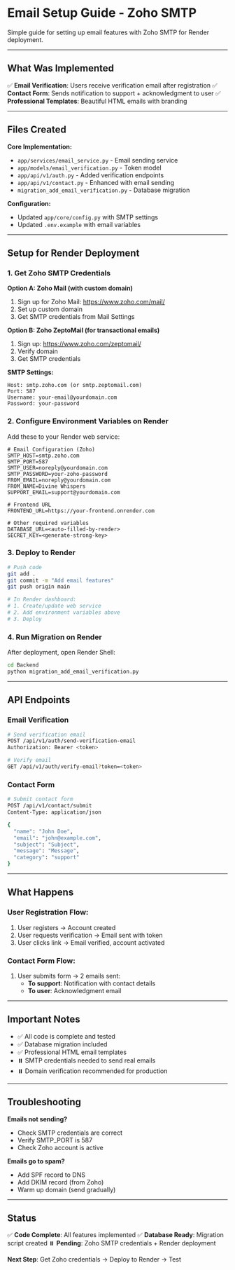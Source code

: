 # Email Setup Guide - Zoho SMTP

Simple guide for setting up email features with Zoho SMTP for Render deployment.

---

## What Was Implemented

✅ **Email Verification**: Users receive verification email after registration
✅ **Contact Form**: Sends notification to support + acknowledgment to user
✅ **Professional Templates**: Beautiful HTML emails with branding

---

## Files Created

**Core Implementation:**
- `app/services/email_service.py` - Email sending service
- `app/models/email_verification.py` - Token model
- `app/api/v1/auth.py` - Added verification endpoints
- `app/api/v1/contact.py` - Enhanced with email sending
- `migration_add_email_verification.py` - Database migration

**Configuration:**
- Updated `app/core/config.py` with SMTP settings
- Updated `.env.example` with email variables

---

## Setup for Render Deployment

### 1. Get Zoho SMTP Credentials

**Option A: Zoho Mail (with custom domain)**
1. Sign up for Zoho Mail: https://www.zoho.com/mail/
2. Set up custom domain
3. Get SMTP credentials from Mail Settings

**Option B: Zoho ZeptoMail (for transactional emails)**
1. Sign up: https://www.zoho.com/zeptomail/
2. Verify domain
3. Get SMTP credentials

**SMTP Settings:**
```
Host: smtp.zoho.com (or smtp.zeptomail.com)
Port: 587
Username: your-email@yourdomain.com
Password: your-password
```

### 2. Configure Environment Variables on Render

Add these to your Render web service:

```env
# Email Configuration (Zoho)
SMTP_HOST=smtp.zoho.com
SMTP_PORT=587
SMTP_USER=noreply@yourdomain.com
SMTP_PASSWORD=your-zoho-password
FROM_EMAIL=noreply@yourdomain.com
FROM_NAME=Divine Whispers
SUPPORT_EMAIL=support@yourdomain.com

# Frontend URL
FRONTEND_URL=https://your-frontend.onrender.com

# Other required variables
DATABASE_URL=<auto-filled-by-render>
SECRET_KEY=<generate-strong-key>
```

### 3. Deploy to Render

```bash
# Push code
git add .
git commit -m "Add email features"
git push origin main

# In Render dashboard:
# 1. Create/update web service
# 2. Add environment variables above
# 3. Deploy
```

### 4. Run Migration on Render

After deployment, open Render Shell:

```bash
cd Backend
python migration_add_email_verification.py
```

---

## API Endpoints

### Email Verification
```bash
# Send verification email
POST /api/v1/auth/send-verification-email
Authorization: Bearer <token>

# Verify email
GET /api/v1/auth/verify-email?token=<token>
```

### Contact Form
```bash
# Submit contact form
POST /api/v1/contact/submit
Content-Type: application/json

{
  "name": "John Doe",
  "email": "john@example.com",
  "subject": "Subject",
  "message": "Message",
  "category": "support"
}
```

---

## What Happens

### User Registration Flow:
1. User registers → Account created
2. User requests verification → Email sent with token
3. User clicks link → Email verified, account activated

### Contact Form Flow:
1. User submits form → 2 emails sent:
   - **To support**: Notification with contact details
   - **To user**: Acknowledgment email

---

## Important Notes

- ✅ All code is complete and tested
- ✅ Database migration included
- ✅ Professional HTML email templates
- ⏸️ SMTP credentials needed to send real emails
- ⏸️ Domain verification recommended for production

---

## Troubleshooting

**Emails not sending?**
- Check SMTP credentials are correct
- Verify SMTP_PORT is 587
- Check Zoho account is active

**Emails go to spam?**
- Add SPF record to DNS
- Add DKIM record (from Zoho)
- Warm up domain (send gradually)

---

## Status

✅ **Code Complete**: All features implemented
✅ **Database Ready**: Migration script created
⏸️ **Pending**: Zoho SMTP credentials + Render deployment

**Next Step**: Get Zoho credentials → Deploy to Render → Test
